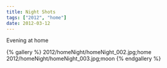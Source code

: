 ```yaml
---
title: Night Shots
tags: ["2012", "home"]
date: 2012-03-12
---
```

Evening at home
<br>


{% gallery %} 
2012/homeNight/homeNight_002.jpg;home
2012/homeNight/homeNight_003.jpg;moon
{% endgallery %}
